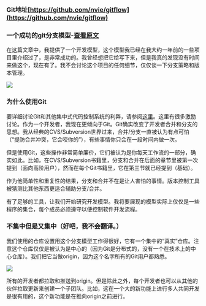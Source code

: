 ### Git地址[https://github.com/nvie/gitflow](https://github.com/nvie/gitflow)

### 一个成功的git分支模型-[查看原文](http://nvie.com/posts/a-successful-git-branching-model/) ###

在这篇文章中，我提供了一个开发模型，这个模型我已经在我大约一年前的一些项目里介绍过了，是非常成功的。我曾经想把它给写下来，但是我真的发现没有时间来做这个，现在有了。我不会讨论这个项目的任何细节，仅仅谈一下分支策略和版本管理。

![](http://nvie.com/img/git-model@2x.png)

### 为什么使用Git ###

要详细讨论Git和其他集中式代码控制系统的利弊，请参阅[这里]()。这里有很多激励讨论。作为一个开发者，我现在更倾向于Git。Git确实改变了开发者合并和分支的思想。我从经典的CVS/Subversion世界过来，合并/分支一直被认为有点可怕（“提防合并冲突，它会咬你的”），有些事情你只会在一段时间内做一次。

但是使用Git，这些操作非常简单廉价，它们被认为是你每天工作流的一部分，确实如此。比如，在CVS/Subversion书籍里，分支和合并在后面的章节里被第一次提到（面向高阶用户），然而在每个Git书籍里，它在第三节就已经提到（基础）。

作为他简单性和重复性的结果，分支和合并不在是让人害怕的事情。版本控制工具被猜测比其他东西更适合辅助分支/合并。

有了足够的工具，让我们开始研究开发模型。我将要展现的模型实际上仅仅是一些程序的集合，每个成员必须遵守以便控制软件开发流程。

### 不集中但是又集中（好吧，我不会翻译。） ###

我们使用的仓库设置用这个分支模型工作得很好，它有一个集中的“真实”仓库。注意这个仓库仅仅是被认为是中心的（因为Git是分布式的，没有一个在技术上的中心仓库）。我们把它当做origin，因为这个名字所有的Git用户都熟悉。

![](http://nvie.com/img/centr-decentr@2x.png)

所有的开发者都拉取和推送到origin。但是除此之外，每个开发者也可以从其他的伙伴拉取更新来创建一个子团队。比如，这在一个大的新功能上进行多人共同开发是很有用的，这个新功能是在推向origin之前进行。